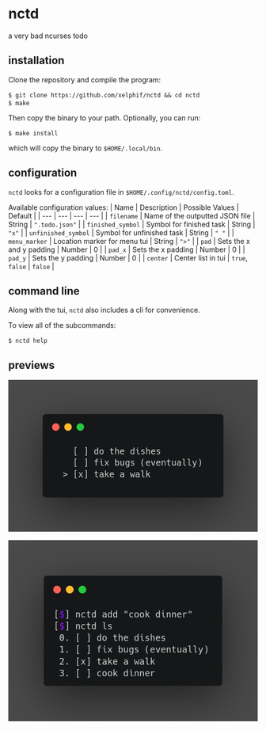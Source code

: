 # nctd
a very bad ncurses todo

## installation
Clone the repository and compile the program:
```
$ git clone https://github.com/xelphif/nctd && cd nctd
$ make
```
Then copy the binary to your path. Optionally, you can run:
```
$ make install
```
which will copy the binary to `$HOME/.local/bin`.

## configuration
`nctd` looks for a configuration file in `$HOME/.config/nctd/config.toml`.

Available configuration values:
| Name | Description | Possible Values | Default |
| --- | --- | --- | --- |
| `filename` | Name of the outputted JSON file | String | `".todo.json"` |
| `finished_symbol` | Symbol for finished task | String | `"x"` |
| `unfinished_symbol` | Symbol for unfinished task | String | `" "` |
| `menu_marker` | Location marker for menu tui | String | `">"` |
| `pad` | Sets the x and y padding | Number | 0 |
| `pad_x` | Sets the x padding | Number | 0 |
| `pad_y` | Sets the y padding | Number | 0 |
| `center` | Center list in tui | `true`, `false` | `false` |

## command line
Along with the tui, `nctd` also includes a cli for convenience.

To view all of the subcommands:
```
$ nctd help
```

## previews

<p align=center>
  <img src="./assets/preview1.png">
</p>

<p align=center>
  <img src="./assets/preview2.png">
</p>
